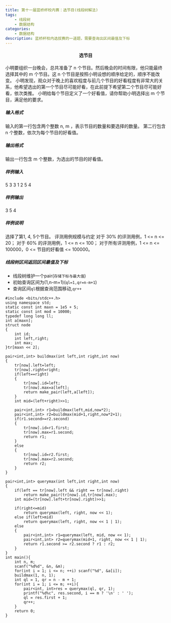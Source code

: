 ```yaml
---
title: 第十一届蓝桥杯校内赛：选节目(线段树解法)
tags:
	- 线段树
	- 数据结构
categories:
	- 数据结构
description: 蓝桥杯校内选拔赛的一道题，需要查询出区间最值及下标
---
```




#### <center>选节目</center>

小明要组织一台晚会，总共准备了 n 个节目。然后晚会的时间有限，他只能最终选择其中的 m 个节目。这 n 个节目是按照小明设想的顺序给定的，顺序不能改变。
小明发现，观众对于晚上的喜欢程度与前几个节目的好看程度有非常大的关系，他希望选出的第一个节目尽可能好看，在此前提下希望第二个节目尽可能好看，依次类推。
小明给每个节目定义了一个好看值，请你帮助小明选择出 m 个节目，满足他的要求。

##### 输入格式
输入的第一行包含两个整数 n, m ，表示节目的数量和要选择的数量。
第二行包含 n 个整数，依次为每个节目的好看值。
##### 输出格式
输出一行包含 m 个整数，为选出的节目的好看值。
##### 样例输入
5 3
3 1 2 5 4
##### 样例输出
3 5 4

##### 样例说明
选择了第1, 4, 5个节目。
评测用例规模与约定
对于 30% 的评测用例，1 <= n <= 20；
对于 60% 的评测用例，1 <= n <= 100；
对于所有评测用例，1 <= n <= 100000，0 <= 节目的好看值 <= 100000。

##### 线段树区间返回区间最值及下标
+ 线段树维护一个pair(`存储下标与最大值`)
+ 初始查询区间为(1,n-m+1)(`ql=1,qr=n-m+1`)
+ 查询区间`ql`根据查询范围移动,`qr++`
~~~
#include <bits/stdc++.h>
using namespace std;
static const int maxn = 1e5 + 5;
static const int mod = 10000;
typedef long long ll;
int a[maxn];
struct node
{
    int id;
    int left,right;
    int max;
}tr[maxn << 2];

pair<int,int> buildmax(int left,int right,int now)
{
    tr[now].left=left;
    tr[now].right=right;
    if(left==right)
    {
        tr[now].id=left;
        tr[now].max=a[left];
        return make_pair(left,a[left]);
    }
    int mid=(left+right)>>1;

    pair<int,int> r1=buildmax(left,mid,now*2);
    pair<int,int> r2=buildmax(mid+1,right,now*2+1);
    if(r1.second>=r2.second)
    {
        tr[now].id=r1.first;
        tr[now].max=r1.second;
        return r1;
    }
    else
    {
        tr[now].id=r2.first;
        tr[now].max=r2.second;
        return r2;
    }
}

pair<int,int> querymax(int left,int right,int now)
{
    if(left == tr[now].left && right == tr[now].right)
        return make_pair(tr[now].id,tr[now].max);
    int mid=(tr[now].left+tr[now].right)>>1;

    if(right<=mid)
        return querymax(left, right, now << 1);
    else if(left>mid)
        return querymax(left, right, now << 1 | 1);
    else
    {
        pair<int,int> r1=querymax(left, mid, now << 1);
        pair<int,int> r2=querymax(mid+1, right, now << 1 | 1);
        return r1.second >= r2.second ? r1 : r2;
    }
}
int main(){
    int n, m;
    scanf("%d%d", &n, &m);
    for(int i = 1; i <= n; ++i) scanf("%d", &a[i]);
    buildmax(1, n, 1);
    int ql = 1, qr = n - m + 1;
    for(int i = 1; i <= m; ++i){
        pair<int, int>res = querymax(ql, qr, 1);
        printf("%d%c", res.second, i == m ? '\n' : ' ');
        ql = res.first + 1;
        qr++;
    }
    return 0;
}
~~~
